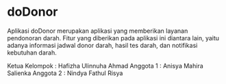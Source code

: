 # doDonor
Aplikasi doDonor merupakan aplikasi yang memberikan layanan pendonoran darah. Fitur yang diberikan pada aplikasi ini diantara lain, yaitu adanya informasi jadwal donor darah, hasil tes darah, dan notifikasi kebutuhan darah.

Ketua Kelompok : Hafizha Ulinnuha Ahmad
Anggota 1 : Anisya Mahira Salienka
Anggota 2 : Nindya Fathul Risya
